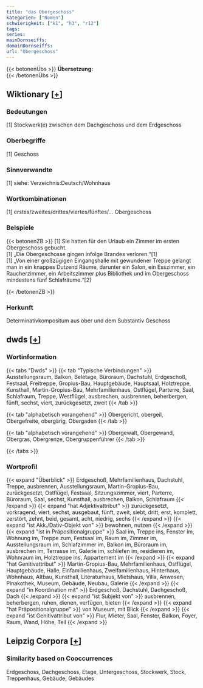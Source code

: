 ```yaml
---
title: "das Obergeschoss"
kategorien: ["Nomen"]
schwierigkeit: ["k1", "h3", "r12"]
tags:
series:
mainDornseiffs:
domainDornseiffs:
url: "Obergeschoss"
---
```


{{< betonenÜbs >}}
**Übersetzung:**  
{{< /betonenÜbs >}}

## Wiktionary [[+](https://de.wiktionary.org/wiki/Obergeschoss)]

### Bedeutungen
[1] Stockwerk(e) zwischen dem Dachgeschoss und dem Erdgeschoss  

### Oberbegriffe
[1] Geschoss  

### Sinnverwandte
[1] siehe: Verzeichnis:Deutsch/Wohnhaus  

### Wortkombinationen
[1] erstes/zweites/drittes/viertes/fünftes/… Obergeschoss  

### Beispiele
{{< betonenZB >}}
[1] Sie hatten für den Urlaub ein Zimmer im ersten Obergeschoss gebucht.  
[1] „Die Obergeschosse gingen infolge Brandes verloren.“[1]  
[1] „Von einer großzügigen Eingangshalle mit gewundener Treppe gelangt man in ein knappes Dutzend Räume, darunter ein Salon, ein Esszimmer, ein Raucherzimmer, ein Arbeitszimmer plus Bibliothek und im Obergeschoss mindestens fünf Schlafräume.“[2]  

{{< /betonenZB >}}
### Herkunft
Determinativkompositum aus ober und dem Substantiv Geschoss  



## dwds [[+](https://www.dwds.de/wb/Obergeschoss)]

### Wortinformation
{{< tabs "Dwds" >}}
{{< tab "Typische Verbindungen" >}}
Ausstellungsraum, Balkon, Beletage, Büroraum, Dachstuhl, Erdgeschoß, Festsaal, Freitreppe, Gropius-Bau, Hauptgebäude, Hauptsaal, Holztreppe, Kunsthall, Martin-Gropius-Bau, Mehrfamilienhaus, Ostflügel, Parterre, Saal, Schlafraum, Treppe, Westflügel, ausbrechen, ausbrennen, beherbergen, fünft, sechst, viert, zurückgesetzt, zweit
{{< /tab >}}

{{< tab "alphabetisch vorangehend" >}}
Obergericht, obergeil, Obergefreite, obergärig, Obergaden
{{< /tab >}}

{{< tab "alphabetisch vorangehend" >}}
Obergewalt, Obergewand, Obergras, Obergrenze, Obergruppenführer
{{< /tab >}}

{{< /tabs >}}

### Wortprofil
{{< expand "Überblick" >}} Erdgeschoß, Mehrfamilienhaus, Dachstuhl, Treppe, ausbrennen, Ausstellungsraum, Martin-Gropius-Bau, zurückgesetzt, Ostflügel, Festsaal, Sitzungszimmer, viert, Parterre, Büroraum, Saal, sechst, Kunsthall, ausbrechen, Balkon, Schlafraum {{< /expand >}}
{{< expand "hat Adjektivattribut" >}} zurückgesetzt, vorkragend, viert, sechst, ausgebaut, fünft, zweit, siebt, dritt, erst, komplett, zerstört, zehnt, beid, gesamt, acht, niedrig, sechs {{< /expand >}}
{{< expand "ist Akk./Dativ-Objekt von" >}} bewohnen, nutzen {{< /expand >}}
{{< expand "ist in Präpositionalgruppe" >}} Saal im, Treppe ins, Fenster im, Wohnung im, Treppe zum, Festsaal im, Raum im, Zimmer im, Ausstellungsraum im, Schlafzimmer im, Balkon im, Büroraum im, ausbrechen im, Terrasse im, Galerie im, schliefen im, residieren im, Wohnraum im, Holztreppe ins, Appartement im {{< /expand >}}
{{< expand "hat Genitivattribut" >}} Martin-Gropius-Bau, Mehrfamilienhaus, Ostflügel, Hauptgebäude, Halle, Einfamilienhaus, Zweifamilienhaus, Hinterhaus, Wohnhaus, Altbau, Kunsthall, Literaturhaus, Mietshaus, Villa, Anwesen, Pinakothek, Museum, Gebäude, Neubau, Galerie {{< /expand >}}
{{< expand "in Koordination mit" >}} Erdgeschoß, Dachstuhl, Dachgeschoß, Dach {{< /expand >}}
{{< expand "ist Subjekt von" >}} ausbrennen, beherbergen, ruhen, dienen, verfügen, bieten {{< /expand >}}
{{< expand "hat Präpositionalgruppe" >}} von Museum, mit Blick {{< /expand >}}
{{< expand "ist Genitivattribut von" >}} Flur, Mieter, Saal, Fenster, Balkon, Foyer, Raum, Wand, Höhe, Teil {{< /expand >}}

## Leipzig Corpora [[+](https://corpora.uni-leipzig.de/en/res?word=Obergeschoss&corpusId=deu_newscrawl-public_2018)]


### Similarity based on Cooccurrences
Erdgeschoss, Dachgeschoss, Etage, Untergeschoss, Stockwerk, Stock, Treppenhaus, Gebäude, Gebäudes

